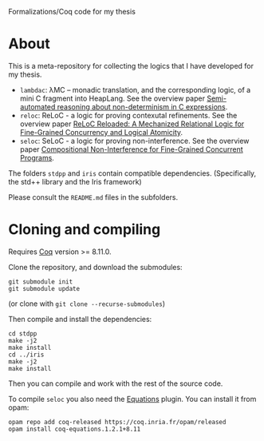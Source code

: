 Formalizations/Coq code for my thesis

# About

This is a meta-repository for collecting the logics that I have
developed for my thesis.

- `lambdac`: λMC – monadic translation, and the corresponding logic,
  of a mini C fragment into HeapLang.
  See the overview paper [Semi-automated reasoning about non-determinism in C expressions](http://cs.ru.nl/~dfrumin/wpc/iris-c-monad.pdf). 
- `reloc`: ReLoC - a logic for proving contexutal refinements.
  See the overview paper [ReLoC Reloaded: A Mechanized Relational Logic for Fine-Grained Concurrency and Logical Atomicity](https://arxiv.org/abs/2006.13635).
- `seloc`: SeLoC - a logic for proving non-interference.
  See the overview paper [Compositional Non-Interference for Fine-Grained Concurrent Programs](https://arxiv.org/abs/1910.00905).


The folders `stdpp` and `iris` contain compatible dependencies.
(Specifically, the std++ library and the Iris framework)

Please consult the `README.md` files in the subfolders.

# Cloning and compiling

Requires [Coq](https://coq.inria.fr/) version >= 8.11.0.

Clone the repository, and download the submodules:
```
git submodule init
git submodule update
```
(or clone with `git clone --recurse-submodules`)


Then compile and install the dependencies:

```
cd stdpp
make -j2
make install
cd ../iris
make -j2
make install
```

Then you can compile and work with the rest of the source code.

To compile `seloc` you also need the [Equations](https://github.com/mattam82/Coq-Equations) plugin.
You can install it from opam:
```
opam repo add coq-released https://coq.inria.fr/opam/released
opam install coq-equations.1.2.1+8.11
```
